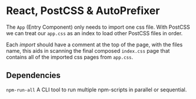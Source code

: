 # React, PostCSS & AutoPrefixer

The `App` (Entry Component) only needs to import one css file. With PostCSS we can treat our `app.css` as an index to load other PostCSS files in order.

Each *import* should have a comment at the top of the page, with the files name, this aids in scanning the final composed `index.css` page that contains all of the imported css pages from `app.css`.

## Dependencies  
`npm-run-all` A CLI tool to run multiple npm-scripts in parallel or sequential.  